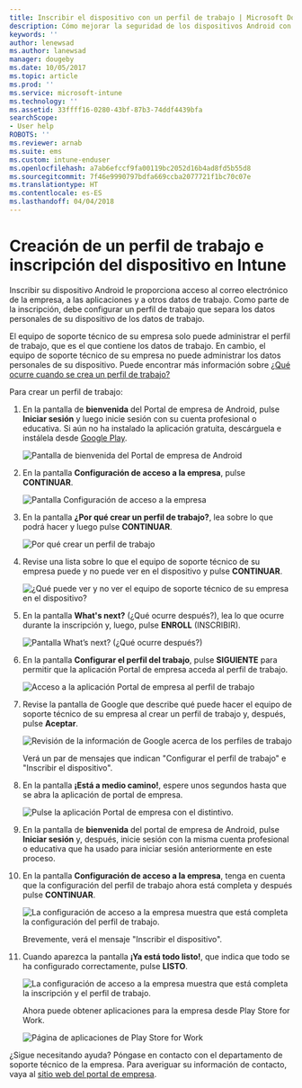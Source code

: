 ```yaml
---
title: Inscribir el dispositivo con un perfil de trabajo | Microsoft Docs
description: Cómo mejorar la seguridad de los dispositivos Android con perfiles de trabajo.
keywords: ''
author: lenewsad
ms.author: lanewsad
manager: dougeby
ms.date: 10/05/2017
ms.topic: article
ms.prod: ''
ms.service: microsoft-intune
ms.technology: ''
ms.assetid: 33ffff16-0280-43bf-87b3-74ddf4439bfa
searchScope:
- User help
ROBOTS: ''
ms.reviewer: arnab
ms.suite: ems
ms.custom: intune-enduser
ms.openlocfilehash: a7ab6efccf9fa00119bc2052d16b4ad8fd5b55d8
ms.sourcegitcommit: 7f46e9990797bdfa669ccba2077721f1bc70c07e
ms.translationtype: HT
ms.contentlocale: es-ES
ms.lasthandoff: 04/04/2018
---
```

# <a name="create-a-work-profile-and-enroll-your-device-in-intune"></a>Creación de un perfil de trabajo e inscripción del dispositivo en Intune

Inscribir su dispositivo Android le proporciona acceso al correo electrónico de la empresa, a las aplicaciones y a otros datos de trabajo. Como parte de la inscripción, debe configurar un perfil de trabajo que separa los datos personales de su dispositivo de los datos de trabajo.

El equipo de soporte técnico de su empresa solo puede administrar el perfil de trabajo, que es el que contiene los datos de trabajo. En cambio, el equipo de soporte técnico de su empresa no puede administrar los datos personales de su dispositivo. Puede encontrar más información sobre [¿Qué ocurre cuando se crea un perfil de trabajo?](what-happens-when-you-create-a-work-profile-android.md)

Para crear un perfil de trabajo:

1.  En la pantalla de **bienvenida** del Portal de empresa de Android, pulse **Iniciar sesión** y luego inicie sesión con su cuenta profesional o educativa. Si aún no ha instalado la aplicación gratuita, descárguela e instálela desde [Google Play](http://play.google.com/store/apps/details?id=com.microsoft.windowsintune.companyportal).

    ![Pantalla de bienvenida del Portal de empresa de Android](./media/and-enroll-0-welcome-screen.png)

2. En la pantalla **Configuración de acceso a la empresa**, pulse **CONTINUAR**.

    ![Pantalla Configuración de acceso a la empresa](/intune/media/android_cp_enroll_01_1709_new.png)

3.  En la pantalla **¿Por qué crear un perfil de trabajo?**, lea sobre lo que podrá hacer y luego pulse **CONTINUAR**.

    ![Por qué crear un perfil de trabajo](./media/andr-afw-why-create-a-work-profile.png)

4.  Revise una lista sobre lo que el equipo de soporte técnico de su empresa puede y no puede ver en el dispositivo y pulse **CONTINUAR**.

    ![¿Qué puede ver y no ver el equipo de soporte técnico de su empresa en el dispositivo?](/intune/media/android_cp_enroll_02_after_1710.png)

5.  En la pantalla **What's next?** (¿Qué ocurre después?), lea lo que ocurre durante la inscripción y, luego, pulse **ENROLL** (INSCRIBIR).

    ![Pantalla What’s next? (¿Qué ocurre después?)](/intune/media/android_work_cp_enroll_03_after_1710.png)

6. En la pantalla **Configurar el perfil del trabajo**, pulse **SIGUIENTE** para permitir que la aplicación Portal de empresa acceda al perfil de trabajo.

    ![Acceso a la aplicación Portal de empresa al perfil de trabajo](./media/andr-afw-tap-next-to-set-up-work-profile.png)

7. Revise la pantalla de Google que describe qué puede hacer el equipo de soporte técnico de su empresa al crear un perfil de trabajo y, después, pulse **Aceptar**.

    ![Revisión de la información de Google acerca de los perfiles de trabajo](./media/andr-afw-google-screen-what-it-can-do.png)

    Verá un par de mensajes que indican "Configurar el perfil de trabajo" e "Inscribir el dispositivo".

8. En la pantalla **¡Está a medio camino!**, espere unos segundos hasta que se abra la aplicación de portal de empresa.

    ![Pulse la aplicación Portal de empresa con el distintivo.](./media/andr-afw-tap-work-badged-company-portal-icon2.png)

9. En la pantalla de **bienvenida** del portal de empresa de Android, pulse **Iniciar sesión** y, después, inicie sesión con la misma cuenta profesional o educativa que ha usado para iniciar sesión anteriormente en este proceso.

10. En la pantalla **Configuración de acceso a la empresa**, tenga en cuenta que la configuración del perfil de trabajo ahora está completa y después pulse **CONTINUAR**.

    ![La configuración de acceso a la empresa muestra que está completa la configuración del perfil de trabajo.](./media/andr-afw-work-profile-now-set-up.png)

    Brevemente, verá el mensaje "Inscribir el dispositivo".

11. Cuando aparezca la pantalla **¡Ya está todo listo!**, que indica que todo se ha configurado correctamente, pulse **LISTO**.

    ![La configuración de acceso a la empresa muestra que está completa la inscripción y el perfil de trabajo.](/intune/media/android_work_cp_enroll_04_after_1710.png)

    Ahora puede obtener aplicaciones para la empresa desde Play Store for Work.

    ![Página de aplicaciones de Play Store for Work](./media/andr-afw-tap-work-play-store-icon.png)

¿Sigue necesitando ayuda? Póngase en contacto con el departamento de soporte técnico de la empresa. Para averiguar su información de contacto, vaya al [sitio web del portal de empresa](https://portal.manage.microsoft.com#HelpDeskDialog).
